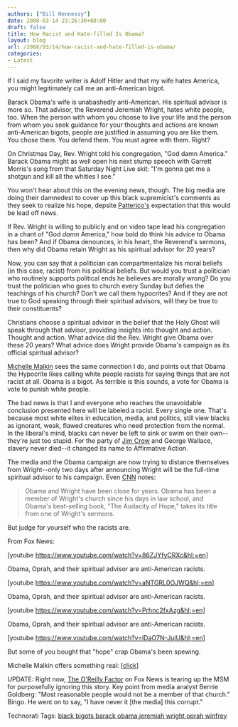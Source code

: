 ```yaml
---
authors: ["Bill Hennessy"]
date: 2008-03-14 23:26:30+00:00
draft: false
title: How Racist and Hate-filled Is Obama?
layout: blog
url: /2008/03/14/how-racist-and-hate-filled-is-obama/
categories:
- Latest
---
```


If I said my favorite writer is Adolf Hitler and that my wife hates America, you might legitimately call me an anti-American bigot.

 

Barack Obama's wife is unabashedly anti-American. His spiritual advisor is more so. That advisor, the Reverend Jeremiah Wright, hates white people, too. When the person with whom you choose to live your life and the person from whom you seek guidance for your thoughts and actions are known anti-American bigots, people are justified in assuming you are like them. You chose them. You defend them. You must agree with them. Right?

 

On Christmas Day, Rev. Wright told his congregation, "God damn America." Barack Obama might as well open his next stump speech with Garrett Morris's song from that Saturday Night Live skit: "I'm gonna get me a shotgun and kill all the whities I see."

 

You won't hear about this on the evening news, though. The big media are doing their damnedest to cover up this black supremicist's comments as they seek to realize his hope, depsite [Patterico's](https://patterico.com/2008/03/13/8297/) expectation that this would be lead off news.

 

If Rev. Wright is willing to publicly and on video tape lead his congregation in a chant of "God _damn_ America," how bold do think his advice to Obama has been? And if Obama denounces, in his heart, the Reverend's sermons, then why did Obama retain Wright as his spiritual advisor for 20 years?

 

Now, you can say that a politician can compartmentalize his moral beliefs (in this case, racist) from his political beliefs. But would you trust a politician who routinely supports political ends he believes are morally wrong? Do you trust the politician who goes to church every Sunday but defies the teachings of his church? Don't we call them hypocrites? And if they are not true to God speaking through their spiritual advisors, will they be true to their constituents?

 

 

 

Christians choose a spiritual advisor in the belief that the Holy Ghost will speak through that advisor, providing insights into thought and action. Thought and action. What advice did the Rev. Wright give Obama over these 20 years? What advice does Wright provide Obama's campaign as its official spiritual advisor?

 

[Michelle Malkin](https://hotair.com/archives/2008/03/13/video-obamas-pastor-takes-highly-nuanced-approach-to-racial-divisiveness/) sees the same connection I do, and points out that Obama the Hypocrite likes calling white people racists for saying things that are not racist at all. Obama is a bigot. As terrible is this sounds, a vote for Obama is vote to punish white people.

 

The bad news is that I and everyone who reaches the unavoidable conclusion presented here will be labeled a racist. Every single one. That's because most white elites in education, media, and politics, still view blacks as ignorant, weak, flawed creatures who need protection from the normal. In the liberal's mind, blacks can never be left to sink or swim on their own--they're just too stupid. For the party of [Jim Crow](https://en.wikipedia.org/wiki/Jim_Crow_laws) and George Wallace, slavery never died--it changed its name to Affirmative Action.

 

The media and the Obama campaign are now trying to distance themselves from Wright--only two days after announcing Wright will be the full-time spiritual advisor to his campaign. Even [CNN](https://www.cnn.com) notes:

 

>   
> 
> Obama and Wright have been close for years. Obama has been a member of Wright's church since his days in law school, and Obama's best-selling book, "The Audacity of Hope," takes its title from one of Wright's sermons.
> 
> 

 

 

But judge for yourself who the racists are.

 

From Fox News:

 

[youtube https://www.youtube.com/watch?v=86ZJYfyCRXc&hl;=en]

Obama, Oprah, and their spiritual advisor are anti-American racists.   

[youtube https://www.youtube.com/watch?v=aNTGRL0OJWQ&hl;=en]

Obama, Oprah, and their spiritual advisor are anti-American racists.   

[youtube https://www.youtube.com/watch?v=Prhnc2fxAzg&hl;=en]

Obama, Oprah, and their spiritual advisor are anti-American racists.   

[youtube https://www.youtube.com/watch?v=lDaO7N-JujU&hl;=en]

 

But some of you bought that "hope" crap Obama's been spewing. 

 

Michelle Malkin offers something real: [[click](https://michellemalkin.com/2008/03/13/video-god-bless-america/)]

 

UPDATE: Right now, [The O'Reilly Factor](https://www.foxnews.com/oreilly/index.html) on Fox News is tearing up the MSM for purposefully ignoring this story. Key point from media analyst Bernie Goldberg: "Most reasonable people would not be a member of that church." Bingo. He went on to say, "I have never it [the media] this corrupt."

 

 

 

Technorati Tags: [black bigots](https://technorati.com/tags/black%20bigots),[barack obama](https://technorati.com/tags/barack%20obama),[jeremiah wright](https://technorati.com/tags/jeremiah%20wright),[oprah winfrey](https://technorati.com/tags/oprah%20winfrey)
